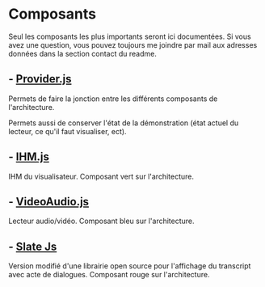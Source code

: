 # Composants

Seul les composants les plus importants seront ici documentées.
Si vous avez une question, vous pouvez toujours me joindre par mail aux adresses données dans la section contact du readme.

## - [Provider.js](./Components/Provider.md)

Permets de faire la jonction entre les différents composants de l'architecture.

Permets aussi de conserver l'état de la démonstration (état actuel du lecteur, ce qu'il faut visualiser, ect).

## - [IHM.js](./Components/IHM.md)

IHM du visualisateur. Composant vert sur l'architecture.

## - [VideoAudio.js](./Components/VideoAudio.md)

Lecteur audio/vidéo. Composant bleu sur l'architecture.

## - [Slate Js](./Components/SlateJs.md)

Version modifié d'une librairie open source pour l'affichage du transcript avec acte de dialogues. Composant rouge sur l'architecture.
